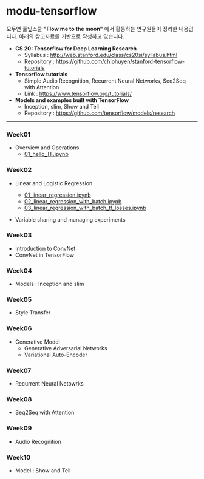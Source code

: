 # modu-tensorflow
모두연 풀잎스쿨 **"Flow me to the moon"** 에서 활동하는 연구원들이 정리한 내용입니다.
아래의 참고자료를 기반으로 작성하고 있습니다.

- **CS 20: Tensorflow for Deep Learning Research**
  - Syllabus : http://web.stanford.edu/class/cs20si/syllabus.html
  - Repository : https://github.com/chiphuyen/stanford-tensorflow-tutorials
- **Tensorflow tutorials**
  - Simple Audio Recognition, Recurrent Neural Networks, Seq2Seq with Attention
  - Link : https://www.tensorflow.org/tutorials/
- **Models and examples built with TensorFlow**
  -  Inception, slim, Show and Tell
  -  Repository : https://github.com/tensorflow/models/research

---
### Week01
- Overview and Operations
  - [01_hello_TF.ipynb](https://nbviewer.jupyter.org/github/modulabs/modu-tensorflow/blob/master/week01/01_hello_TF.ipynb)

### Week02
- Linear and Logistic Regression
  - [01_linear_regression.ipynb](https://nbviewer.jupyter.org/github/modulabs/modu-tensorflow/blob/master/week02/01_linear_regression.ipynb)
  - [02_linear_regression_with_batch.ipynb](https://nbviewer.jupyter.org/github/modulabs/modu-tensorflow/blob/master/week02/02_linear_regression_with_batch.ipynb)
  - [03_linear_regression_with_batch_tf_losses.ipynb](https://nbviewer.jupyter.org/github/modulabs/modu-tensorflow/blob/master/week02/03_linear_regression_with_batch_tf_losses.ipynb)

- Variable sharing and managing experiments

### Week03
- Introduction to ConvNet
- ConvNet in TensorFlow

### Week04
- Models : Inception and slim

### Week05
- Style Transfer

### Week06
- Generative Model
  - Generative Adversarial Networks
  - Variational Auto-Encoder

### Week07
- Recurrent Neural Netowrks

### Week08
- Seq2Seq with Attention

### Week09
- Audio Recognition

### Week10
- Model : Show and Tell
